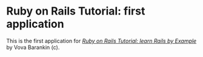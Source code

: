 # Ruby on Rails Tutorial: first application

This is the first application for [*Ruby on Rails Tutorial: learn Rails by Example*](http://www.google.lv) by Vova Barankin (c).
